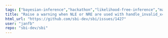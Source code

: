 ```yaml
---
tags: ["bayesian-inference","hackathon","likelihood-free-inference","machine-learning","parameter-estimation","pytorch","simulation-based-inference"]
title: "Raise a warning when NLE or NRE are used with handle_invalid_x=True"
html_url: "https://github.com/sbi-dev/sbi/issues/1427"
user: "janfb"
repo: "sbi-dev/sbi"
---
```


